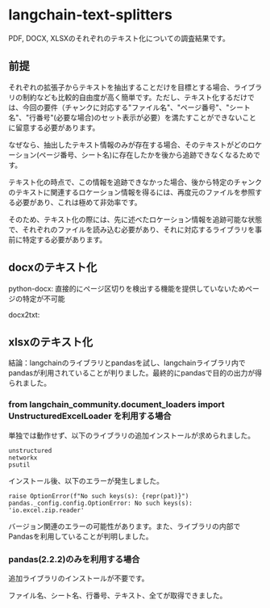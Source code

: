 # langchain-text-splitters

PDF, DOCX, XLSXのそれぞれのテキスト化についての調査結果です。

## 前提
それぞれの拡張子からテキストを抽出することだけを目標とする場合、ライブラリの制約なども比較的自由度が高く簡単です。ただし、テキスト化するだけでは、今回の要件（チャンクに対応する"ファイル名"、"ページ番号"、"シート名"、"行番号"(必要な場合)のセット表示が必要）を満たすことができないことに留意する必要があります。

なぜなら、抽出したテキスト情報のみが存在する場合、そのテキストがどのロケーション(ページ番号、シート名)に存在したかを後から追跡できなくなるためです。

テキスト化の時点で、この情報を追跡できなかった場合、後から特定のチャンクのテキストに関連するロケーション情報を得るには、再度元のファイルを参照する必要があり、これは極めて非効率です。

そのため、テキスト化の際には、先に述べたロケーション情報を追跡可能な状態で、それぞれのファイルを読み込む必要があり、それに対応するライブラリを事前に特定する必要があります。

## docxのテキスト化
python-docx: 直接的にページ区切りを検出する機能を提供していないためページの特定が不可能

docx2txt:

## xlsxのテキスト化

結論：langchainのライブラリとpandasを試し、langchainライブラリ内でpandasが利用されていることが判りました。最終的にpandasで目的の出力が得られました。

### from langchain_community.document_loaders import UnstructuredExcelLoader を利用する場合

単独では動作せず、以下のライブラリの追加インストールが求められました。
```
unstructured
networkx
psutil
```

インストール後、以下のエラーが発生しました。
```
raise OptionError(f"No such keys(s): {repr(pat)}")
pandas._config.config.OptionError: No such keys(s): 'io.excel.zip.reader'
```
バージョン関連のエラーの可能性があります。また、ライブラリの内部でPandasを利用していることが判明しました。

### pandas(2.2.2)のみを利用する場合
追加ライブラリのインストールが不要です。

ファイル名、シート名、行番号、テキスト、全てが取得できました。
